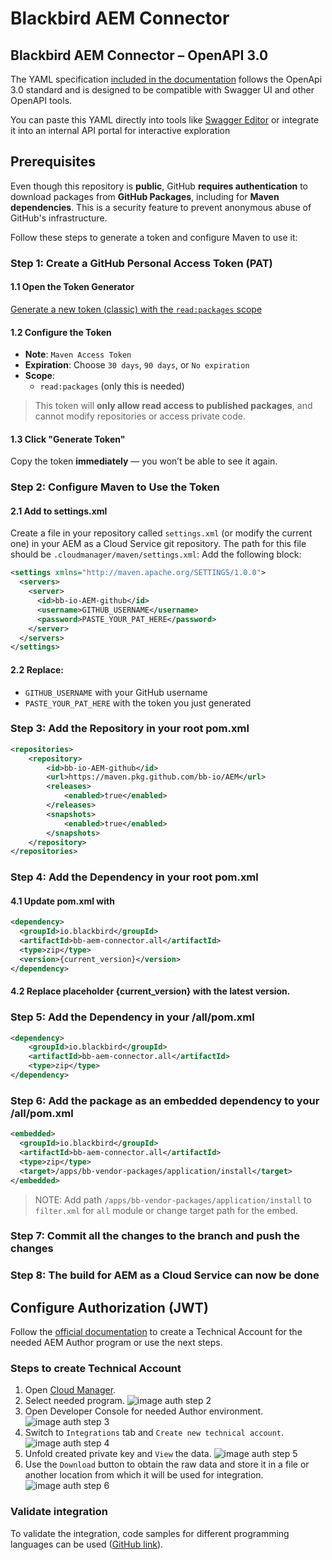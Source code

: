 # Blackbird AEM Connector

## Blackbird AEM Connector –  OpenAPI 3.0
The YAML specification [included in the documentation](https://github.com/bb-io/AEM/blob/main/docs/openapi/BlackBird%20AEM%20connector.yaml) follows the OpenApi 3.0 standard and is designed to be compatible with Swagger UI and other OpenAPI tools.

You can paste this YAML directly into tools like [Swagger Editor](https://editor-next.swagger.io/) or integrate it into an internal API portal for interactive exploration

## Prerequisites
Even though this repository is **public**, GitHub **requires authentication** to download packages from **GitHub Packages**, including for **Maven dependencies**. This is a security feature to prevent anonymous abuse of GitHub's infrastructure.

Follow these steps to generate a token and configure Maven to use it:

### Step 1: Create a GitHub Personal Access Token (PAT)

#### 1.1 Open the Token Generator

[Generate a new token (classic) with the `read:packages` scope](https://github.com/settings/tokens/new?scopes=read:packages)

#### 1.2 Configure the Token

- **Note**: `Maven Access Token`
- **Expiration**: Choose `30 days`, `90 days`, or `No expiration`
- **Scope**:
    - `read:packages` (only this is needed)

> This token will **only allow read access to published packages**, and cannot modify repositories or access private code.

#### 1.3 Click "Generate Token"

Copy the token **immediately** — you won’t be able to see it again.

### Step 2: Configure Maven to Use the Token

#### 2.1 Add to settings.xml
Create a file in your repository called `settings.xml` (or modify the current one) in your AEM as a Cloud Service git repository. The path for this file should be `.cloudmanager/maven/settings.xml`:
Add the following block:

```xml
<settings xmlns="http://maven.apache.org/SETTINGS/1.0.0">
  <servers>
    <server>
      <id>bb-io-AEM-github</id>
      <username>GITHUB_USERNAME</username>
      <password>PASTE_YOUR_PAT_HERE</password>
    </server>
  </servers>
</settings>
```
#### 2.2 Replace:
 - `GITHUB_USERNAME` with your GitHub username
 - `PASTE_YOUR_PAT_HERE` with the token you just generated

### Step 3: Add the Repository in your root pom.xml
```xml
<repositories>
    <repository>
        <id>bb-io-AEM-github</id>
        <url>https://maven.pkg.github.com/bb-io/AEM</url>
        <releases>
            <enabled>true</enabled>
        </releases>
        <snapshots>
            <enabled>true</enabled>
        </snapshots>
    </repository>
</repositories>
```
### Step 4: Add the Dependency in your root pom.xml
#### 4.1 Update pom.xml with
```xml
<dependency>
  <groupId>io.blackbird</groupId>
  <artifactId>bb-aem-connector.all</artifactId>
  <type>zip</type>
  <version>{current_version}</version>
</dependency>
```
#### 4.2 Replace placeholder {current_version} with the latest version.

### Step 5: Add the Dependency in your /all/pom.xml
```xml
<dependency>
    <groupId>io.blackbird</groupId>
    <artifactId>bb-aem-connector.all</artifactId>
    <type>zip</type>
</dependency>
```
### Step 6: Add the package as an embedded dependency to your /all/pom.xml
```xml
<embedded>
  <groupId>io.blackbird</groupId>
  <artifactId>bb-aem-connector.all</artifactId>
  <type>zip</type>
  <target>/apps/bb-vendor-packages/application/install</target>
</embedded>
```
> NOTE: Add path `/apps/bb-vendor-packages/application/install` to `filter.xml` for `all` module or change target path for the embed.

### Step 7: Commit all the changes to the branch and push the changes

### Step 8: The build for AEM as a Cloud Service can now be done

## Configure Authorization (JWT)
Follow the [official documentation](https://experienceleague.adobe.com/en/docs/experience-manager-learn/getting-started-with-aem-headless/authentication/service-credentials) to create a Technical Account for the needed AEM Author program or use the next steps.

### Steps to create Technical Account
1. Open [Cloud Manager](https://experience.adobe.com/cloud-manager/landing.html).
2. Select needed program. ![image auth step 2](docs/images/auth_step_2.png)
3. Open Developer Console for needed Author environment. ![image auth step 3](docs/images/auth_step_3.png)
4. Switch to `Integrations` tab and `Create new technical account`. ![image auth step 4](docs/images/auth_step_4.png)
5. Unfold created private key and `View` the data. ![image auth step 5](docs/images/auth_step_5.png)
6. Use the `Download` button to obtain the raw data and store it in a file or another location from which it will be used for integration. ![image auth step 6](docs/images/auth_step_6.png)

### Validate integration
To validate the integration, code samples for different programming languages can be used ([GitHub link](https://github.com/AdobeDocs/adobe-dev-console/blob/main/samples/adobe-jwt-dotnet/Program.cs)).

